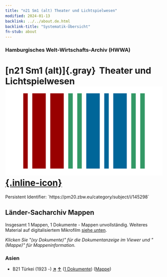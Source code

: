 ```yaml
---
title: "n21 Sm1 (alt) Theater und Lichtspielwesen"
modified: 2024-01-13
backlink: ../../about.de.html
backlink-title: "Systematik-Übersicht"
fn-stub: about
---
```


### Hamburgisches Welt-Wirtschafts-Archiv (HWWA)

# [n21 Sm1 (alt)]{.gray}&#8201; Theater und Lichtspielwesen &#160; [![Wikidata](/images/Wikidata-logo.svg "Wikidata"){.inline-icon}](http://www.wikidata.org/entity/Q104710961)

<div class="hint">Persistent Identifier: `https://pm20.zbw.eu/category/subject/i/145298`</div>







## Länder-Sacharchiv Mappen






Insgesamt 1 Mappen, 1 Dokumente - Mappen unvollständig. Weiteres Material auf digitalisiertem Mikrofilm [siehe unten](#filmsections).

_Klicken Sie "(xy Dokumente)" für die Dokumentanzeige im Viewer und "(Mappe)" für Mappeninformation._




### Asien

- B21 Türkei (1923 -) [**&nearr;**](../../../geo/i/141111/about.de.html "Türkei (1923 -) (alle Mappen)") [**&uarr;**](../../../geo/about.de.html#B21 "Ländersystematik") (<a href="https://pm20.zbw.eu/iiifview/folder/sh/141111,145298" title="über: Türkei (1923 -) : Theater und Lichtspielwesen" target="_blank">1 Dokumente</a>) ([Mappe](../../../../folder/sh/1411xx/141111/1452xx/145298/about.de.html))



<a id="filmsections" />













